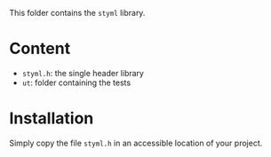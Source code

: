 This folder contains the `styml` library.

Content
=======

- `styml.h`: the single header library
- `ut`: folder containing the tests


Installation
============

Simply copy the file `styml.h` in an accessible location of your project.

